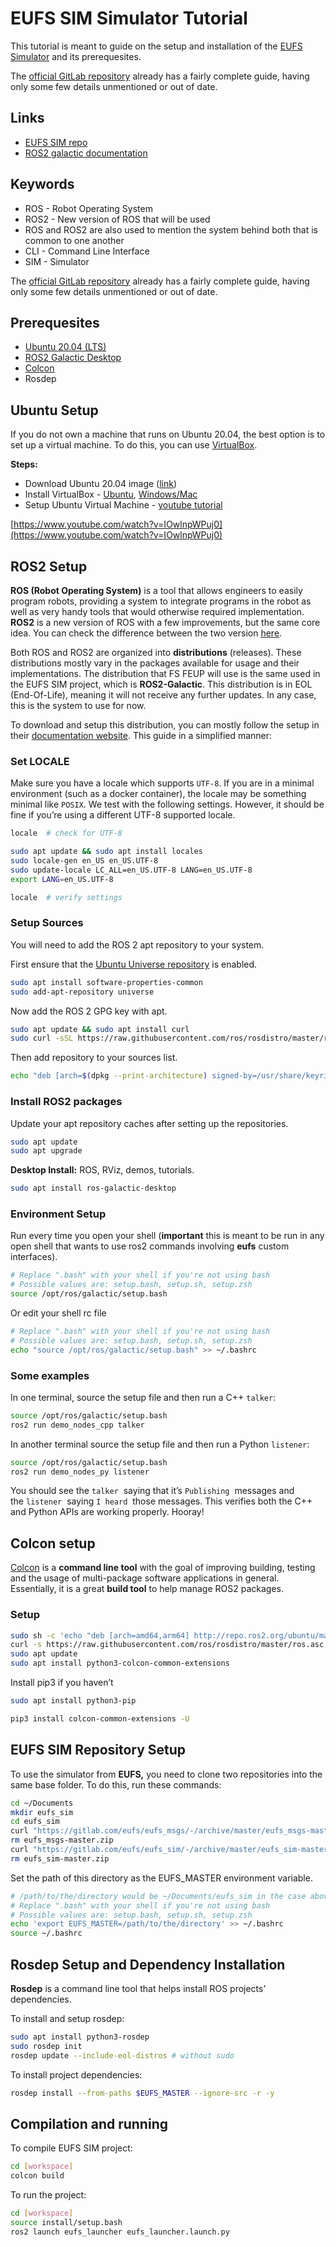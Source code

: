 # EUFS SIM Simulator Tutorial

This tutorial is meant to guide on the setup and installation of the [EUFS Simulator](https://gitlab.com/eufs/eufs_sim) and its prerequesites.

The [official GitLab repository](https://gitlab.com/eufs/eufs_sim) already has a fairly complete guide, having only some few details unmentioned or out of date.

## Links

- [EUFS SIM repo](https://gitlab.com/eufs/eufs_sim)
- [ROS2 galactic documentation](https://docs.ros.org/en/galactic/index.html)

## Keywords

- ROS - Robot Operating System
- ROS2 - New version of ROS that will be used
- ROS and ROS2 are also used to mention the system behind both that is common to one another
- CLI - Command Line Interface
- SIM - Simulator

The [official GitLab repository](https://gitlab.com/eufs/eufs_sim) already has a fairly complete guide, having only some few details unmentioned or out of date.

## Prerequesites

- [Ubuntu 20.04 (LTS)](https://releases.ubuntu.com/focal/)
- [ROS2 Galactic Desktop](https://docs.ros.org/en/galactic/Installation/Ubuntu-Install-Debians.html)
- [Colcon](https://colcon.readthedocs.io/en/released/user/installation.html)
- Rosdep

## Ubuntu Setup

If you do not own a machine that runs on Ubuntu 20.04, the best option is to set up a virtual machine. To do this, you can use [VirtualBox](virtualbox.org).

**Steps:**

- Download Ubuntu 20.04 image ([link](https://releases.ubuntu.com/focal/ubuntu-20.04.5-desktop-amd64.iso))
- Install VirtualBox - [Ubuntu](https://www.virtualbox.org/wiki/Linux_Downloads), [Windows/Mac](https://www.virtualbox.org/wiki/Downloads)
- Setup Ubuntu Virtual Machine - [youtube tutorial](https://www.youtube.com/watch?v=IOwlnpWPuj0)

[https://www.youtube.com/watch?v=IOwlnpWPuj0](https://www.youtube.com/watch?v=IOwlnpWPuj0)

## ROS2 Setup

**ROS (Robot Operating System)** is a tool that allows engineers to easily program robots, providing a system to integrate programs in the robot as well as very handy tools that would otherwise required implementation. **ROS2** is a new version of ROS with a few improvements, but the same core idea. You can check the difference between the two version [here](https://roboticsbackend.com/ros1-vs-ros2-practical-overview/). 

Both ROS and ROS2 are organized into **distributions** (releases). These distributions mostly vary in the packages available for usage and their implementations. The distribution that FS FEUP will use is the same used in the EUFS SIM project, which is **ROS2-Galactic**. This distribution is in EOL (End-Of-Life), meaning it will not receive any further updates. In any case, this is the system to use for now. 

To download and setup this distribution, you can mostly follow the setup in their [documentation website](http://docs.ros.org/en/galactic/Installation/Ubuntu-Install-Debians.html). This guide in a simplified manner:

### Set LOCALE

Make sure you have a locale which supports `UTF-8`. If you are in a minimal environment (such as a docker container), the locale may be something minimal like `POSIX`. We test with the following settings. However, it should be fine if you’re using a different UTF-8 supported locale.

```bash
locale  # check for UTF-8

sudo apt update && sudo apt install locales
sudo locale-gen en_US en_US.UTF-8
sudo update-locale LC_ALL=en_US.UTF-8 LANG=en_US.UTF-8
export LANG=en_US.UTF-8

locale  # verify settings
```

### Setup Sources

You will need to add the ROS 2 apt repository to your system.

First ensure that the [Ubuntu Universe repository](https://help.ubuntu.com/community/Repositories/Ubuntu) is enabled.

```bash
sudo apt install software-properties-common
sudo add-apt-repository universe
```

Now add the ROS 2 GPG key with apt.

```bash
sudo apt update && sudo apt install curl
sudo curl -sSL https://raw.githubusercontent.com/ros/rosdistro/master/ros.key -o /usr/share/keyrings/ros-archive-keyring.gpg
```

Then add repository to your sources list.

```bash
echo "deb [arch=$(dpkg --print-architecture) signed-by=/usr/share/keyrings/ros-archive-keyring.gpg] http://packages.ros.org/ros2/ubuntu $(. /etc/os-release && echo $UBUNTU_CODENAME) main" | sudo tee /etc/apt/sources.list.d/ros2.list > /dev/null
```

### Install ROS2 packages

Update your apt repository caches after setting up the repositories.

```bash
sudo apt update
sudo apt upgrade
```

**Desktop Install:** ROS, RViz, demos, tutorials.

```bash
sudo apt install ros-galactic-desktop
```

### Environment Setup

Run every time you open your shell (**important** this is meant to be run in any open shell that wants to use ros2 commands involving **eufs** custom interfaces).

```bash
# Replace ".bash" with your shell if you're not using bash
# Possible values are: setup.bash, setup.sh, setup.zsh
source /opt/ros/galactic/setup.bash
```

Or edit your shell rc file

```bash
# Replace ".bash" with your shell if you're not using bash
# Possible values are: setup.bash, setup.sh, setup.zsh
echo "source /opt/ros/galactic/setup.bash" >> ~/.bashrc
```

### Some examples

In one terminal, source the setup file and then run a C++ `talker`:

```bash
source /opt/ros/galactic/setup.bash
ros2 run demo_nodes_cpp talker
```

In another terminal source the setup file and then run a Python `listener`:

```bash
source /opt/ros/galactic/setup.bash
ros2 run demo_nodes_py listener
```

You should see the `talker`
 saying that it’s `Publishing`
 messages and the `listener`
 saying `I heard`
 those messages. This verifies both the C++ and Python APIs are working properly. Hooray!

## Colcon setup

[Colcon](https://colcon.readthedocs.io/en/released/) is a **command line tool** with the goal of improving building, testing and the usage of multi-package software applications in general. Essentially, it is a great **build tool** to help manage ROS2 packages.

### Setup

```bash
sudo sh -c 'echo "deb [arch=amd64,arm64] http://repo.ros2.org/ubuntu/main `lsb_release -cs` main" > /etc/apt/sources.list.d/ros2-latest.list'
curl -s https://raw.githubusercontent.com/ros/rosdistro/master/ros.asc | sudo apt-key add -
sudo apt update
sudo apt install python3-colcon-common-extensions
```

Install pip3 if you haven’t

```bash
sudo apt install python3-pip
```

```bash
pip3 install colcon-common-extensions -U
```

## EUFS SIM Repository Setup

To use the simulator from **EUFS,** you need to clone two repositories into the same base folder. To do this, run these commands:

```bash
cd ~/Documents
mkdir eufs_sim
cd eufs_sim
curl "https://gitlab.com/eufs/eufs_msgs/-/archive/master/eufs_msgs-master.zip" --output "eufs_msgs-master.zip" && unzip eufs_msgs-master.zip
rm eufs_msgs-master.zip
curl "https://gitlab.com/eufs/eufs_sim/-/archive/master/eufs_sim-master.zip" --output "eufs_sim-master.zip" && unzip eufs_sim-master.zip
rm eufs_sim-master.zip
```

Set the path of this directory as the EUFS_MASTER environment variable.

```bash
# /path/to/the/directory would be ~/Documents/eufs_sim in the case above
# Replace ".bash" with your shell if you're not using bash
# Possible values are: setup.bash, setup.sh, setup.zsh
echo 'export EUFS_MASTER=/path/to/the/directory' >> ~/.bashrc
source ~/.bashrc
```

## Rosdep Setup and Dependency Installation

**Rosdep** is a command line tool that helps install ROS projects’ dependencies. 

To install and setup rosdep:

```bash
sudo apt install python3-rosdep
sudo rosdep init
rosdep update --include-eol-distros # without sudo
```

To install project dependencies:

```bash
rosdep install --from-paths $EUFS_MASTER --ignore-src -r -y
```

## Compilation and running

To compile EUFS SIM project:

```bash
cd [workspace]
colcon build
```

To run the project:

```bash
cd [workspace]
source install/setup.bash
ros2 launch eufs_launcher eufs_launcher.launch.py
```

